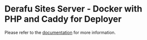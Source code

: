 # Derafu Sites Server - Docker with PHP and Caddy for Deployer

Please refer to the [documentation](https://www.derafu.dev/docs/sysadmin/docker-php-caddy-server) for more information.
